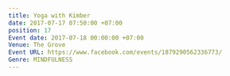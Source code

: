```yaml
---
title: Yoga with Kimber
date: 2017-07-17 07:50:00 +07:00
position: 17
Event date: 2017-07-18 00:00:00 +07:00
Venue: The Grove
Event URL: https://www.facebook.com/events/1879290562336773/
Genre: MINDFULNESS
---
```


